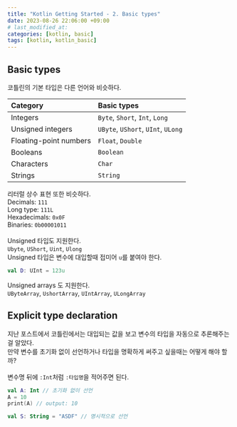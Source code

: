```yaml
---
title: "Kotlin Getting Started - 2. Basic types"
date: 2023-08-26 22:06:00 +09:00 
# last_modified_at:
categories: [kotlin, basic]
tags: [kotlin, kotlin_basic]
---
```


## Basic types
코틀린의 기본 타입은 다른 언어와 비슷하다. <br>

|Category|Basic types|
|:---|:---|
|Integers|`Byte`, `Short`, `Int`, `Long`|
|Unsigned integers|`UByte`, `UShort`, `UInt`, `ULong`|
|Floating-point numbers|`Float`, `Double`|
|Booleans|`Boolean`|
|Characters|`Char`|
|Strings|`String`|

리터럴 상수 표현 또한 비슷하다. <br>
Decimals: `111` <br>
Long type: `111L`<br>
Hexadecimals: `0x0F` <br>
Binaries: `0b00001011` <br>
<br>
Unsigned 타입도 지원한다. <br>
`Ubyte`, `UShort`, `Uint`, `Ulong` <br>
Unsigned 타입은 변수에 대입할때 접미어 `u`를 붙여야 한다.<br>
``` kotlin
val D: UInt = 123u
```

Unsigned arrays 도 지원한다.<br>
`UByteArray`, `UshortArray`, `UIntArray`, `ULongArray`


## Explicit type declaration
지난 포스트에서 코틀린에서는 대입되는 값을 보고 변수의 타입을 자동으로 추론해주는걸 알았다.<br>
만약 변수를 초기화 없이 선언하거나 타입을 명확하게 써주고 싶을때는 어떻게 해야 할까?<br><br>
변수명 뒤에 `:Int`처럼 `:타입명`을 적어주면 된다.<br>

```kotlin
val A: Int // 초기화 없이 선언 
A = 10
print(A) // output: 10

val S: String = "ASDF" // 명시적으로 선언
```
